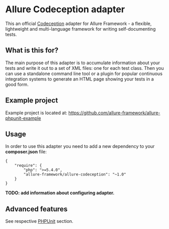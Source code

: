 # Allure Codeception adapter

This an official [Codeception](http://codeception.com) adapter for Allure Framework - a flexible, lightweight and multi-language framework for writing self-documenting tests.

## What is this for?
The main purpose of this adapter is to accumulate information about your tests and write it out to a set of XML files: one for each test class. Then you can use a standalone command line tool or a plugin for popular continuous integration systems to generate an HTML page showing your tests in a good form.

## Example project
Example project is located at: https://github.com/allure-framework/allure-phpunit-example

## Usage
In order to use this adapter you need to add a new dependency to your **composer.json** file:
```
{
    "require": {
	    "php": ">=5.4.0",
	    "allure-framework/allure-codeception": "~1.0"
    }
}
```
**TODO: add information about configuring adapter.**

## Advanced features
See respective [PHPUnit](https://github.com/allure-framework/allure-phpunit#advanced-features) section.
